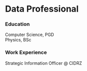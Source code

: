# Data Professional

### Education
Computer Science, PGD <br/>
Physics, BSc

### Work Experience
Strategic Information Officer @ CIDRZ


